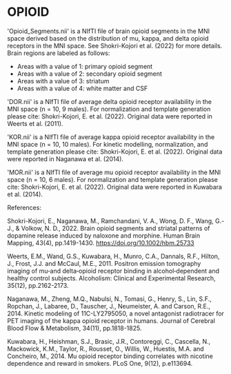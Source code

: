 # OPIOID

'Opioid_Segments.nii' is a NIfTI file of brain opioid segments in the MNI space derived based on the distribution of mu, kappa, and delta opioid receptors in the MNI space. See Shokri-Kojori et al. (2022) for more details. Brain regions are labeled as follows:

- Areas with a value of 1: primary opioid segment
- Areas with a value of 2: secondary opioid segment
- Areas with a value of 3: striatum
- Areas with a value of 4: white matter and CSF

'DOR.nii' is a NIfTI file of average delta opioid receptor availability in the MNI space (n = 10, 9 males). For normalization and template generation please cite: Shokri-Kojori, E. et al. (2022). Original data were reported in Weerts et al. (2011). 

'KOR.nii' is a NIfTI file of average kappa opioid receptor availability in the MNI space (n = 10, 10 males). For kinetic modelling, normalization, and template generation please cite: Shokri-Kojori, E. et al. (2022). Original data were reported in Naganawa et al. (2014).

'MOR.nii' is a NIfTI file of average mu opioid receptor availability in the MNI space (n = 10, 6 males). For normalization and template generation please cite: Shokri-Kojori, E. et al. (2022). Original data were reported in Kuwabara et al. (2014).


References:

Shokri-Kojori, E., Naganawa, M., Ramchandani, V. A., Wong, D. F., Wang, G.-J., & Volkow, N. D., 2022. Brain opioid segments and striatal patterns of dopamine release induced by naloxone and morphine. Human Brain Mapping, 43(4), pp.1419-1430. https://doi.org/10.1002/hbm.25733

Weerts, E.M., Wand, G.S., Kuwabara, H., Munro, C.A., Dannals, R.F., Hilton, J., Frost, J.J. and McCaul, M.E., 2011. Positron emission tomography imaging of mu‐and delta‐opioid receptor binding in alcohol‐dependent and healthy control subjects. Alcoholism: Clinical and Experimental Research, 35(12), pp.2162-2173.

Naganawa, M., Zheng, M.Q., Nabulsi, N., Tomasi, G., Henry, S., Lin, S.F., Ropchan, J., Labaree, D., Tauscher, J., Neumeister, A. and Carson, R.E., 2014. Kinetic modeling of 11C-LY2795050, a novel antagonist radiotracer for PET imaging of the kappa opioid receptor in humans. Journal of Cerebral Blood Flow & Metabolism, 34(11), pp.1818-1825.

Kuwabara, H., Heishman, S.J., Brasic, J.R., Contoreggi, C., Cascella, N., Mackowick, K.M., Taylor, R., Rousset, O., Willis, W., Huestis, M.A. and Concheiro, M., 2014. Mu opioid receptor binding correlates with nicotine dependence and reward in smokers. PLoS One, 9(12), p.e113694.

